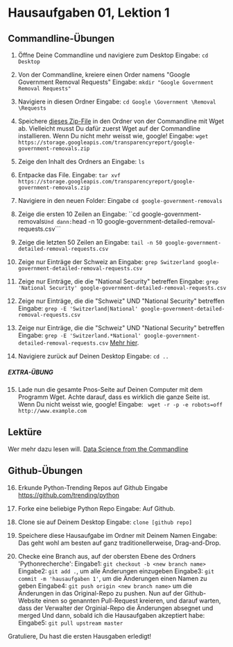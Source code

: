 # Hausaufgaben 01, Lektion 1

## Commandline-Übungen

1. Öffne Deine Commandline und navigiere zum Desktop
Eingabe: ```cd Desktop```

2. Von der Commandline, kreiere einen Order namens "Google Government Removal Requests"
Eingabe: ```mkdir "Google Government Removal Requests"```

3. Navigiere in diesen Ordner
Eingabe: ```cd Google \Government \Removal \Requests```

4. Speichere [dieses Zip-File](https://storage.googleapis.com/transparencyreport/google-government-removals.zip) in den Ordner von der Commandline mit Wget ab. Vielleicht musst Du dafür zuerst Wget auf
der Commandline installieren. Wenn Du nicht mehr weisst wie, google!
Eingabe: ```wget https://storage.googleapis.com/transparencyreport/google-government-removals.zip```

5. Zeige den Inhalt des Ordners an
Eingabe: ```ls```

6. Entpacke das File.
Eingabe: ```tar xvf https://storage.googleapis.com/transparencyreport/google-government-removals.zip```

7. Navigiere in den neuen Folder:
Eingabe ```cd google-government-removals```

8. Zeige die ersten 10 Zeilen an
Eingabe: ``cd google-government-removals```
Und dann: ```head -n 10 google-government-detailed-removal-requests.csv```

9. Zeige die letzten 50 Zeilen an
Eingabe: ```tail -n 50 google-government-detailed-removal-requests.csv```

10. Zeige nur Einträge der Schweiz an
Eingabe: ```grep Switzerland google-government-detailed-removal-requests.csv```

11. Zeige nur Einträge, die die "National Security" betreffen
Eingabe: ```grep 'National Security' google-government-detailed-removal-requests.csv```

12. Zeige nur Einträge, die die "Schweiz" UND "National Security" betreffen
Eingabe: ```grep -E 'Switzerland|National' google-government-detailed-removal-requests.csv```

13. Zeige nur Einträge, die die "Schweiz" UND "National Security" betreffen
Eingabe: ```grep -E 'Switzerland.*National' google-government-detailed-removal-requests.csv```
[Mehr hier](http://www.thegeekstuff.com/2011/10/grep-or-and-not-operators).

14. Navigiere zurück auf Deinen Desktop
Eingabe: ```cd ..```

##### EXTRA-ÜBUNG
15. Lade nun die gesamte Pnos-Seite auf Deinen Computer mit dem Programm Wget.
Achte darauf, dass es wirklich die ganze Seite ist. Wenn Du nicht weisst wie,
google!
Eingabe: ``` wget -r -p -e robots=off http://www.example.com```

## Lektüre

Wer mehr dazu lesen will. [Data Science from the Commandline](http://www.ruxizhang.com/uploads/4/4/0/2/44023465/janssens2014.pdf)

## Github-Übungen

16. Erkunde Python-Trending Repos auf Github
Eingabe https://github.com/trending/python

17. Forke eine beliebige Python Repo
Eingabe: Auf Github.

18. Clone sie auf Deinem Desktop
Eingabe: ```clone [github repo]```

19. Speichere diese Hausaufgabe im Ordner mit Deinem Namen
Eingabe: Das geht wohl am besten auf ganz traditionellerweise, Drag-and-Drop.

20. Checke eine Branch aus, auf der obersten Ebene des Ordners 'Pythonrecherche':
Eingabe1: ```git checkout -b <new branch name>```
Eingabe2: ```git add .```, um alle Änderungen einzugeben
Eingabe3: ```git commit -m 'hausaufgaben 1'```, um die Änderungen einen Namen zu geben
Eingabe4: ```git push origin <new branch name>``` um die Änderungen in das Original-Repo zu pushen.
Nun auf der Github-Website einen so genannten Pull-Request kreieren, und
darauf warten, dass der Verwalter der Orginial-Repo die Änderungen absegnet
und merged
Und dann, sobald ich die Hausaufgaben akzeptiert habe:
Eingabe5: ```git pull upstream master```

Gratuliere, Du hast die ersten Hausgaben erledigt!
